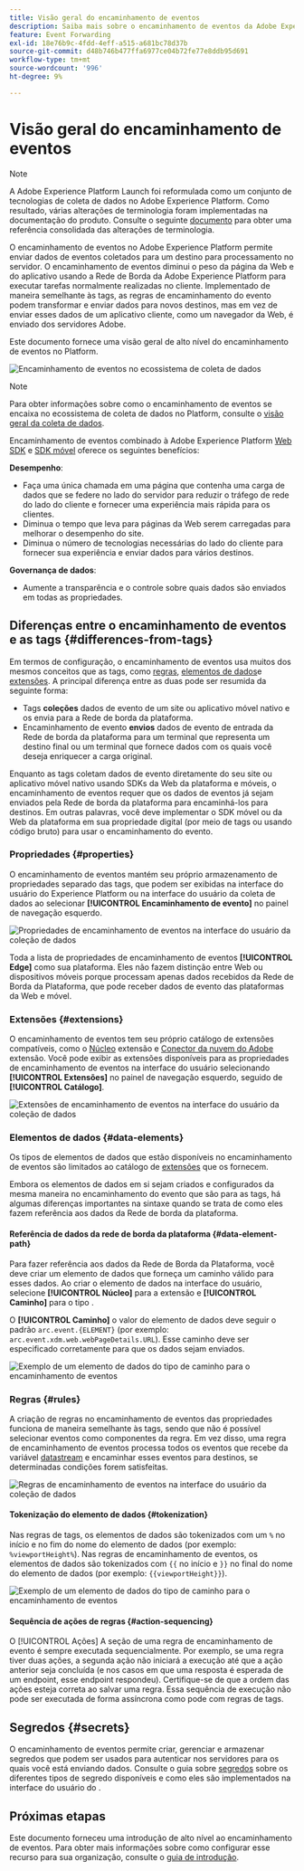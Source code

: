 ```yaml
---
title: Visão geral do encaminhamento de eventos
description: Saiba mais sobre o encaminhamento de eventos da Adobe Experience Platform, que permite usar a Platform Edge Network para executar tarefas sem alterar a sua implementação de tag.
feature: Event Forwarding
exl-id: 18e76b9c-4fdd-4eff-a515-a681bc78d37b
source-git-commit: d48b746b477ffa6977ce04b72fe77e8ddb95d691
workflow-type: tm+mt
source-wordcount: '996'
ht-degree: 9%

---
```


# Visão geral do encaminhamento de eventos

>[!NOTE]
>
>A Adobe Experience Platform Launch foi reformulada como um conjunto de tecnologias de coleta de dados no Adobe Experience Platform. Como resultado, várias alterações de terminologia foram implementadas na documentação do produto. Consulte o seguinte [documento](../../term-updates.md) para obter uma referência consolidada das alterações de terminologia.

O encaminhamento de eventos no Adobe Experience Platform permite enviar dados de eventos coletados para um destino para processamento no servidor. O encaminhamento de eventos diminui o peso da página da Web e do aplicativo usando a Rede de Borda da Adobe Experience Platform para executar tarefas normalmente realizadas no cliente. Implementado de maneira semelhante às tags, as regras de encaminhamento do evento podem transformar e enviar dados para novos destinos, mas em vez de enviar esses dados de um aplicativo cliente, como um navegador da Web, é enviado dos servidores Adobe.

Este documento fornece uma visão geral de alto nível do encaminhamento de eventos no Platform.

![Encaminhamento de eventos no ecossistema de coleta de dados](../../../collection/images/home/event-forwarding.png)

>[!NOTE]
>
>Para obter informações sobre como o encaminhamento de eventos se encaixa no ecossistema de coleta de dados no Platform, consulte o [visão geral da coleta de dados](../../../collection/home.md).

Encaminhamento de eventos combinado à Adobe Experience Platform [Web SDK](../../../edge/home.md) e [SDK móvel](https://aep-sdks.gitbook.io/docs/) oferece os seguintes benefícios:

**Desempenho**:

* Faça uma única chamada em uma página que contenha uma carga de dados que se federe no lado do servidor para reduzir o tráfego de rede do lado do cliente e fornecer uma experiência mais rápida para os clientes.
* Diminua o tempo que leva para páginas da Web serem carregadas para melhorar o desempenho do site.
* Diminua o número de tecnologias necessárias do lado do cliente para fornecer sua experiência e enviar dados para vários destinos.

**Governança de dados**:

* Aumente a transparência e o controle sobre quais dados são enviados em todas as propriedades.

## Diferenças entre o encaminhamento de eventos e as tags {#differences-from-tags}

Em termos de configuração, o encaminhamento de eventos usa muitos dos mesmos conceitos que as tags, como [regras](../managing-resources/rules.md), [elementos de dados](../managing-resources/data-elements.md)e [extensões](../managing-resources/extensions/overview.md). A principal diferença entre as duas pode ser resumida da seguinte forma:

* Tags **coleções** dados de evento de um site ou aplicativo móvel nativo e os envia para a Rede de borda da plataforma.
* Encaminhamento de evento **envios** dados de evento de entrada da Rede de borda da plataforma para um terminal que representa um destino final ou um terminal que fornece dados com os quais você deseja enriquecer a carga original.

Enquanto as tags coletam dados de evento diretamente do seu site ou aplicativo móvel nativo usando SDKs da Web da plataforma e móveis, o encaminhamento de eventos requer que os dados de eventos já sejam enviados pela Rede de borda da plataforma para encaminhá-los para destinos. Em outras palavras, você deve implementar o SDK móvel ou da Web da plataforma em sua propriedade digital (por meio de tags ou usando código bruto) para usar o encaminhamento do evento.

### Propriedades {#properties}

O encaminhamento de eventos mantém seu próprio armazenamento de propriedades separado das tags, que podem ser exibidas na interface do usuário do Experience Platform ou na interface do usuário da coleta de dados ao selecionar **[!UICONTROL Encaminhamento de evento]** no painel de navegação esquerdo.

![Propriedades de encaminhamento de eventos na interface do usuário da coleção de dados](../../images/ui/event-forwarding/overview/properties.png)

Toda a lista de propriedades de encaminhamento de eventos **[!UICONTROL Edge]** como sua plataforma. Eles não fazem distinção entre Web ou dispositivos móveis porque processam apenas dados recebidos da Rede de Borda da Plataforma, que pode receber dados de evento das plataformas da Web e móvel.

### Extensões {#extensions}

O encaminhamento de eventos tem seu próprio catálogo de extensões compatíveis, como o [Núcleo](../../extensions/server/core/overview.md) extensão e [Conector da nuvem do Adobe](../../extensions/server/cloud-connector/overview.md) extensão. Você pode exibir as extensões disponíveis para as propriedades de encaminhamento de eventos na interface do usuário selecionando **[!UICONTROL Extensões]** no painel de navegação esquerdo, seguido de **[!UICONTROL Catálogo]**.

![Extensões de encaminhamento de eventos na interface do usuário da coleção de dados](../../images/ui/event-forwarding/overview/extensions.png)

### Elementos de dados {#data-elements}

Os tipos de elementos de dados que estão disponíveis no encaminhamento de eventos são limitados ao catálogo de [extensões](#extensions) que os fornecem.

Embora os elementos de dados em si sejam criados e configurados da mesma maneira no encaminhamento do evento que são para as tags, há algumas diferenças importantes na sintaxe quando se trata de como eles fazem referência aos dados da Rede de borda da plataforma.

#### Referência de dados da rede de borda da plataforma {#data-element-path}

Para fazer referência aos dados da Rede de Borda da Plataforma, você deve criar um elemento de dados que forneça um caminho válido para esses dados. Ao criar o elemento de dados na interface do usuário, selecione **[!UICONTROL Núcleo]** para a extensão e **[!UICONTROL Caminho]** para o tipo .

O **[!UICONTROL Caminho]** o valor do elemento de dados deve seguir o padrão `arc.event.{ELEMENT}` (por exemplo: `arc.event.xdm.web.webPageDetails.URL`). Esse caminho deve ser especificado corretamente para que os dados sejam enviados.

![Exemplo de um elemento de dados do tipo de caminho para o encaminhamento de eventos](../../images/ui/event-forwarding/overview/data-reference.png)

### Regras {#rules}

A criação de regras no encaminhamento de eventos das propriedades funciona de maneira semelhante às tags, sendo que não é possível selecionar eventos como componentes da regra. Em vez disso, uma regra de encaminhamento de eventos processa todos os eventos que recebe da variável [datastream](../../../edge/datastreams/overview.md) e encaminhar esses eventos para destinos, se determinadas condições forem satisfeitas.

![Regras de encaminhamento de eventos na interface do usuário da coleção de dados](../../images/ui/event-forwarding/overview/rules.png)

#### Tokenização do elemento de dados {#tokenization}

Nas regras de tags, os elementos de dados são tokenizados com um `%` no início e no fim do nome do elemento de dados (por exemplo: `%viewportHeight%`). Nas regras de encaminhamento de eventos, os elementos de dados são tokenizados com `{{` no início e `}}` no final do nome do elemento de dados (por exemplo: `{{viewportHeight}}`).

![Exemplo de um elemento de dados do tipo de caminho para o encaminhamento de eventos](../../images/ui/event-forwarding/overview/tokenization.png)

#### Sequência de ações de regras {#action-sequencing}

O [!UICONTROL Ações] A seção de uma regra de encaminhamento de evento é sempre executada sequencialmente. Por exemplo, se uma regra tiver duas ações, a segunda ação não iniciará a execução até que a ação anterior seja concluída (e nos casos em que uma resposta é esperada de um endpoint, esse endpoint respondeu). Certifique-se de que a ordem das ações esteja correta ao salvar uma regra. Essa sequência de execução não pode ser executada de forma assíncrona como pode com regras de tags.

## Segredos {#secrets}

O encaminhamento de eventos permite criar, gerenciar e armazenar segredos que podem ser usados para autenticar nos servidores para os quais você está enviando dados. Consulte o guia sobre [segredos](./secrets.md) sobre os diferentes tipos de segredo disponíveis e como eles são implementados na interface do usuário do .

## Próximas etapas

Este documento forneceu uma introdução de alto nível ao encaminhamento de eventos. Para obter mais informações sobre como configurar esse recurso para sua organização, consulte o [guia de introdução](./getting-started.md).
